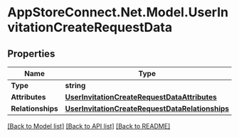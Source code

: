 # AppStoreConnect.Net.Model.UserInvitationCreateRequestData

## Properties

Name | Type | Description | Notes
------------ | ------------- | ------------- | -------------
**Type** | **string** |  | 
**Attributes** | [**UserInvitationCreateRequestDataAttributes**](UserInvitationCreateRequestDataAttributes.md) |  | 
**Relationships** | [**UserInvitationCreateRequestDataRelationships**](UserInvitationCreateRequestDataRelationships.md) |  | [optional] 

[[Back to Model list]](../README.md#documentation-for-models) [[Back to API list]](../README.md#documentation-for-api-endpoints) [[Back to README]](../README.md)

